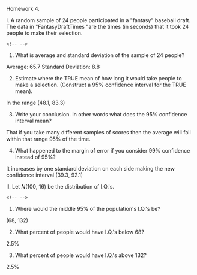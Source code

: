 Homework 4.

I.  A random sample of 24 people participated in a "fantasy" baseball draft. The data in "FantasyDraftTimes "are the times (in seconds) that it took 24 people to make their selection.

```{=html}
<!-- -->
```
1.  What is average and standard deviation of the sample of 24 people?

Average: 65.7 Standard Deviation: 8.8

2.  Estimate where the TRUE mean of how long it would take people to make a selection. (Construct a 95% confidence interval for the TRUE mean).

In the range (48.1, 83.3)

3.  Write your conclusion. In other words what does the 95% confidence interval mean?

That if you take many different samples of scores then the average will fall within that range 95% of the time.

4.  What happened to the margin of error if you consider 99% confidence instead of 95%?

It increases by one standard deviation on each side making the new confidence interval (39.3, 92.1)

II. Let *N*(100, 16) be the distribution of I.Q.'s.

```{=html}
<!-- -->
```
1.  Where would the middle 95% of the population's I.Q.'s be?

(68, 132)

2.  What percent of people would have I.Q.'s below 68?

2.5%

3.  What percent of people would have I.Q.'s above 132?

2.5%
